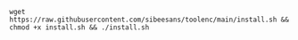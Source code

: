 <pre><code>wget https://raw.githubusercontent.com/sibeesans/toolenc/main/install.sh && chmod +x install.sh && ./install.sh</code></pre>
